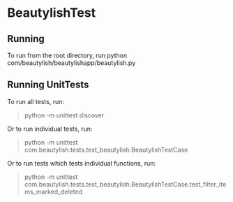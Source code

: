 # BeautylishTest

## Running
To run from the root directory, run python com/beautylish/beautylishapp/beautylish.py

## Running UnitTests
To run all tests, run:
> python -m unittest discover

Or to run individual tests, run:
> python -m unittest com.beautylish.tests.test_beautylish.BeautylishTestCase

Or to run tests which tests individual functions, run:
> python -m unittest com.beautylish.tests.test_beautylish.BeautylishTestCase.test_filter_items_marked_deleted
